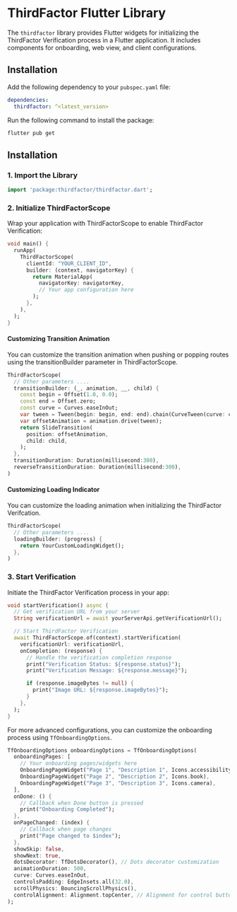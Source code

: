 # ThirdFactor Flutter Library

The `thirdfactor` library provides Flutter widgets for initializing the ThirdFactor Verification process in a Flutter application. It includes components for onboarding, web view, and client configurations.

## Installation

Add the following dependency to your `pubspec.yaml` file:

```yaml
dependencies:
  thirdfactor: ^<latest_version>
```

Run the following command to install the package:

```bash
flutter pub get
```

## Installation

### 1. Import the Library

```dart
import 'package:thirdfactor/thirdfactor.dart';
```

### 2. Initialize ThirdFactorScope

Wrap your application with ThirdFactorScope to enable ThirdFactor Verification:

```dart
void main() {
  runApp(
    ThirdFactorScope(
      clientId: "YOUR_CLIENT_ID",
      builder: (context, navigatorKey) {
        return MaterialApp(
          navigatorKey: navigatorKey,
          // Your app configuration here
        );
      },
    ),
  );
}
```

#### Customizing Transition Animation

You can customize the transition animation when pushing or popping routes using the transitionBuilder parameter in ThirdFactorScope.

```dart
ThirdFactorScope(
  // Other parameters ....
  transitionBuilder: (_, animation, __, child) {
    const begin = Offset(1.0, 0.0);
    const end = Offset.zero;
    const curve = Curves.easeInOut;
    var tween = Tween(begin: begin, end: end).chain(CurveTween(curve: curve));
    var offsetAnimation = animation.drive(tween);
    return SlideTransition(
      position: offsetAnimation,
      child: child,
    );
  },
  transitionDuration: Duration(millisecond:300),
  reverseTransitionDuration: Duration(millisecond:300),
)
```

#### Customizing Loading Indicator

You can customize the loading animation when initializing the ThirdFactor Verifcation.

```dart
ThirdFactorScope(
  // Other parameters ....
  loadingBuilder: (progress) {
    return YourCustomLoadingWidget();
  },
)
```

### 3. Start Verification

Initiate the ThirdFactor Verification process in your app:

```dart
void startVerification() async {
  // Get verification URL from your server
  String verificationUrl = await yourServerApi.getVerificationUrl();

  // Start ThirdFactor Verification
  await ThirdFactorScope.of(context).startVerification(
    verificationUrl: verificationUrl,
    onCompletion: (response) {
      // Handle the verification completion response
      print("Verification Status: ${response.status}");
      print("Verification Message: ${response.message}");

      if (response.imageBytes != null) {
        print("Image URL: ${response.imageBytes}");
      }
    },
  );
}

```

For more advanced configurations, you can customize the onboarding process using `TfOnboardingOptions`.

```dart
TfOnboardingOptions onboardingOptions = TfOnboardingOptions(
  onboardingPages: [
    // Your onboarding pages/widgets here
    OnboardingPageWidget("Page 1", "Description 1", Icons.accessibility),
    OnboardingPageWidget("Page 2", "Description 2", Icons.book),
    OnboardingPageWidget("Page 3", "Description 3", Icons.camera),
  ],
  onDone: () {
    // Callback when Done button is pressed
    print("Onboarding Completed");
  },
  onPageChanged: (index) {
    // Callback when page changes
    print("Page changed to $index");
  },
  showSkip: false,
  showNext: true,
  dotsDecorator: TfDotsDecorator(), // Dots decorator customization
  animationDuration: 500,
  curve: Curves.easeInOut,
  controlsPadding: EdgeInsets.all(32.0),
  scrollPhysics: BouncingScrollPhysics(),
  controlAlignment: Alignment.topCenter, // Alignment for control buttons
);
```
